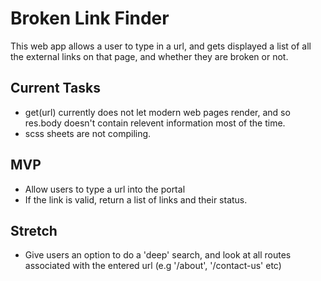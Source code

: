 # Broken Link Finder

This web app allows a user to type in a url, and gets displayed a list of all the external links on that page, and whether they are broken or not.

## Current Tasks

- get(url) currently does not let modern web pages render, and so res.body doesn't contain relevent information most of the time. 
- scss sheets are not compiling.

## MVP

- Allow users to type a url into the portal
- If the link is valid, return a list of links and their status.

## Stretch
- Give users an option to do a 'deep' search, and look at all routes associated with the entered url (e.g '/about', '/contact-us' etc)

